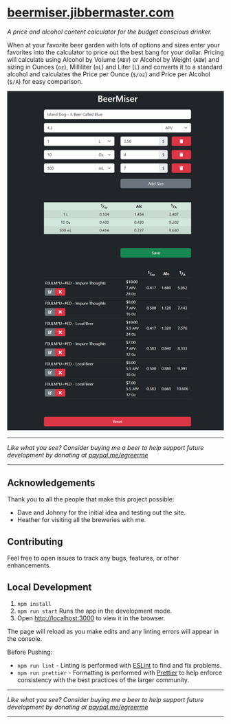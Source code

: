# [beermiser.jibbermaster.com](https://beermiser.jibbermaster.com)

*A price and alcohol content calculator for the budget conscious drinker.*

When at your favorite beer garden with lots of options and sizes enter your favorites into the calculator to price out the best bang for your dollar. Pricing will calculate using Alcohol by Volume (`ABV`) or Alcohol by Weight (`ABW`) and sizing in Ounces (`oz`), Milliliter (`mL`) and Liter (`L`) and converts it to a standard alcohol and calculates the Price per Ounce (`$/oz`) and Price per Alcohol (`$/A`) for easy comparison.

![screenshot of the beer pricing and alcohol calculator](/docs/images/beer_calculator.png)

---

_Like what you see? Consider buying me a beer to help support future development by donating at [paypal.me/egreerme](https://www.paypal.me/egreerme)_

---

## Acknowledgements

Thank you to all the people that make this project possible:

- Dave and Johnny for the initial idea and testing out the site.
- Heather for visiting all the breweries with me.

## Contributing

Feel free to open issues to track any bugs, features, or other enhancements.

## Local Development

1. `npm install`
2. `npm run start` Runs the app in the development mode.
3. Open [http://localhost:3000](http://localhost:3000) to view it in the browser.

The page will reload as you make edits and any linting errors will appear in the console.

Before Pushing:

- `npm run lint` - Linting is performed with [ESLint](https://eslint.org/) to find and fix problems.
- `npm run prettier` - Formatting is performed with [Prettier](https://prettier.io/docs/en/index.html) to help enforce consistency with the best practices of the larger community.


---

_Like what you see? Consider buying me a beer to help support future development by donating at [paypal.me/egreerme](https://www.paypal.me/egreerme)_

---
